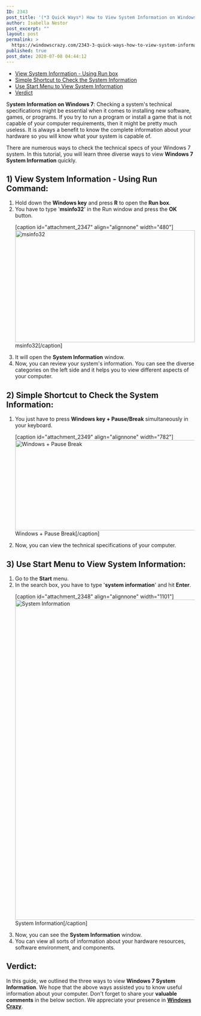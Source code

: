 ```yaml
---
ID: 2343
post_title: '(*3 Quick Ways*) How to View System Information on Windows 7?'
author: Isabella Nestor
post_excerpt: ""
layout: post
permalink: >
  https://windowscrazy.com/2343-3-quick-ways-how-to-view-system-information-on-windows-7/
published: true
post_date: 2020-07-08 04:44:12
---
```

<ul class="toc">
 	<li><a href="#1">View System Information - Using Run box</a></li>
 	<li><a href="#2">Simple Shortcut to Check the System Information</a></li>
 	<li><a href="#3">Use Start Menu to View System Information</a></li>
 	<li><a href="#4">Verdict</a></li>
</ul>
<span class="dcap">S</span><strong>ystem Information on Windows 7</strong>: Checking a system's technical specifications might be essential when it comes to installing new software, games, or programs. If you try to run a program or install a game that is not capable of your computer requirements, then it might be pretty much useless. It is always a benefit to know the complete information about your hardware so you will know what your system is capable of.

There are numerous ways to check the technical specs of your Windows 7 system. In this tutorial, you will learn three diverse ways to view <strong>Windows 7 System Information</strong><strong> </strong>quickly.
<h2 id="1">1) View System Information - Using Run Command:</h2>
<ol>
 	<li>Hold down the <strong>Windows key</strong> and press <strong>R</strong> to open the<strong> Run box</strong>.</li>
 	<li>You have to type '<strong>msinfo32</strong>' in the Run window and press the <strong>OK</strong> button.

[caption id="attachment_2347" align="alignnone" width="480"]<img class="size-full wp-image-2347" src="https://windowscrazy.com/wp-content/uploads/2020/07/msinfo32.png" alt="msinfo32" width="480" height="299" /> msinfo32[/caption]</li>
 	<li>It will open the <strong>System Information</strong> window.</li>
 	<li>Now, you can review your system's information. You can see the diverse categories on the left side and it helps you to view different aspects of your computer.</li>
</ol>
<h2 id="2">2) Simple Shortcut to Check the System Information:</h2>
<ol>
 	<li>You just have to press <strong>Windows key + Pause/Break</strong> simultaneously in your keyboard.

[caption id="attachment_2349" align="alignnone" width="782"]<img class="size-full wp-image-2349" src="https://windowscrazy.com/wp-content/uploads/2020/07/Windows-Pause-Break.png" alt="Windows + Pause Break" width="782" height="241" /> Windows + Pause Break[/caption]</li>
 	<li>Now, you can view the technical specifications of your computer.</li>
</ol>
<h2 id="3">3) Use Start Menu to View System Information:</h2>
<ol>
 	<li>Go to the <strong>Start</strong> menu.</li>
 	<li>In the search box, you have to type '<strong>system information</strong>' and hit <strong>Enter</strong>.

[caption id="attachment_2348" align="alignnone" width="1101"]<img class="size-full wp-image-2348" src="https://windowscrazy.com/wp-content/uploads/2020/07/System-Information.png" alt="System Information" width="1101" height="855" /> System Information[/caption]</li>
 	<li>Now, you can see the <strong>System Information</strong> window.</li>
 	<li>You can view all sorts of information about your hardware resources, software environment, and components.</li>
</ol>
<h2 id="4">Verdict:</h2>
In this guide, we outlined the three ways to view <strong>Windows 7 System Information</strong>. We hope that the above ways assisted you to know useful information about your computer. Don't forget to share your <strong>valuable comments</strong> in the below section. We appreciate your presence in <a href="https://windowscrazy.com/"><strong>Windows Crazy</strong></a>.